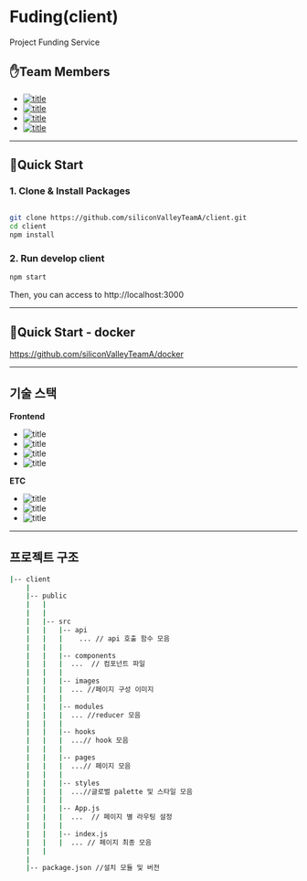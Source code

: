 # Fuding(client)

Project Funding Service

## ✋Team Members

- [![title](https://img.shields.io/badge/DEVLOPER-최윤선-123456)](https://github.com/OMEGA-Y)
- [![title](https://img.shields.io/badge/DEVLOPER-이연정-123456)](https://github.com/YeonJeongLee00)
- [![title](https://img.shields.io/badge/DEVLOPER-유창헌-123456)](https://github.com/dbckdgjs369)
- [![title](https://img.shields.io/badge/DEVLOPER-노기진-123456)](https://github.com/nohgijin)

---

## 🧞Quick Start 

### 1. Clone & Install Packages

```bash

git clone https://github.com/siliconValleyTeamA/client.git
cd client
npm install

```

### 2. Run develop client

```bash
npm start
```
Then, you can access to http://localhost:3000

---

## 🐳Quick Start  - docker

https://github.com/siliconValleyTeamA/docker

---

## 기술 스택

**Frontend**

- ![title](https://img.shields.io/badge/-HTML5-E34F26?&logo=html5&logoColor=white)
- ![title](https://img.shields.io/badge/-SCSS-CC6699?&logo=Sass&logoColor=white)
- ![title](https://img.shields.io/badge/-Webpack-7ac5f1?&logo=Webpack&logoColor=white)
- ![title](https://img.shields.io/badge/-Babel-eece4f?&logo=Babel&logoColor=white)

**ETC**

- ![title](https://img.shields.io/badge/-EC2-232F3E?&logo=Amazon-AWS&logoColor=white)
- ![title](https://img.shields.io/badge/-Github-181717?&logo=Github&logoColor=white)
- ![title](https://img.shields.io/badge/-Slack-4A154B?&logo=Slack&logoColor=white)

---

## 프로젝트 구조

```bash
|-- client
    |
    |-- public
    |   |
    |   |
    |   |-- src
    |   |   |-- api
    |   |   |    ... // api 호출 함수 모음
    |   |   |
    |   |   |-- components
    |   |   |  ...  // 컴포넌트 파일
    |   |   |
    |   |   |-- images
    |   |   |  ... //페이지 구성 이미지
    |   |   |
    |   |   |-- modules
    |   |   |  ... //reducer 모음
    |   |   |
    |   |   |-- hooks
    |   |   |  ...// hook 모음
    |   |   |
    |   |   |-- pages
    |   |   |  ...// 페이지 모음
    |   |   |
    |   |   |-- styles
    |   |   |  ...//글로벌 palette 및 스타일 모음
    |   |   |
    |   |   |-- App.js
    |   |   |  ...  // 페이지 별 라우팅 설정
    |   |   | 
    |   |   |-- index.js    
    |   |   |  ... // 페이지 최종 모음
    |   |
    |
    |-- package.json //설치 모듈 및 버전
```
